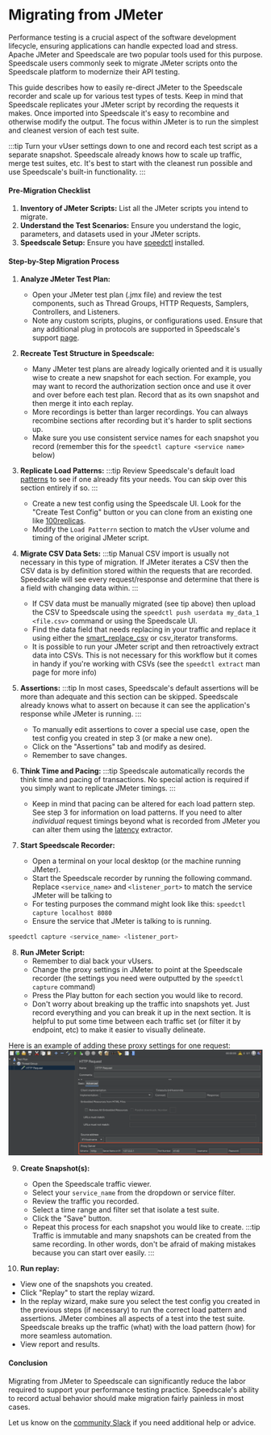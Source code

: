 # Migrating from JMeter

Performance testing is a crucial aspect of the software development lifecycle, ensuring applications can handle expected load and stress. Apache JMeter and Speedscale are two popular tools used for this purpose. Speedscale users commonly seek to migrate JMeter scripts onto the Speedscale platform to modernize their API testing.

This guide describes how to easily re-direct JMeter to the Speedscale recorder and scale up for various test types of tests. Keep in mind that Speedscale replicates your JMeter script by recording the requests it makes. Once imported into Speedscale it's easy to recombine and otherwise modify the output. The focus within JMeter is to run the simplest and cleanest version of each test suite.

:::tip
Turn your vUser settings down to one and record each test script as a separate snapshot. Speedscale already knows how to scale up traffic, merge test suites, etc. It's best to start with the cleanest run possible and use Speedscale's built-in functionality.
:::

#### Pre-Migration Checklist

1. **Inventory of JMeter Scripts:** List all the JMeter scripts you intend to migrate.
2. **Understand the Test Scenarios:** Ensure you understand the logic, parameters, and datasets used in your JMeter scripts.
3. **Speedscale Setup:** Ensure you have [speedctl](../../quick-start.md#install-cli-optional) installed.

#### Step-by-Step Migration Process

1. **Analyze JMeter Test Plan:**
   - Open your JMeter test plan (.jmx file) and review the test components, such as Thread Groups, HTTP Requests, Samplers, Controllers, and Listeners.
   - Note any custom scripts, plugins, or configurations used. Ensure that any additional plug in protocols are supported in Speedscale's support [page](/reference/technology-support.md).


2. **Recreate Test Structure in Speedscale:**
   - Many JMeter test plans are already logically oriented and it is usually wise to create a new snapshot for each section. For example, you may want to record the authorization section once and use it over and over before each test plan. Record that as its own snapshot and then merge it into each replay.
   - More recordings is better than larger recordings. You can always recombine sections after recording but it's harder to split sections up.
   - Make sure you use consistent service names for each snapshot you record (remember this for the `speedctl capture <service name>` below)

3. **Replicate Load Patterns:**
:::tip
Review Speedscale's default load [patterns](/guides/load-patterns.md) to see if one already fits your needs. You can skip over this section entirely if so.
:::
   - Create a new test config using the Speedscale UI. Look for the "Create Test Config" button or you can clone from an existing one like [100replicas](https://app.speedscale.com/config/performance_100replicas).
   - Modify the `Load Patterrn` section to match the vUser volume and timing of the original JMeter script.

4. **Migrate CSV Data Sets:**
:::tip
Manual CSV import is usually not necessary in this type of migration. If JMeter iterates a CSV then the CSV data is by definition stored within the requests that are recorded. Speedscale will see every request/response and determine that there is a field with changing data within.
:::
   - If CSV data must be manually migrated (see tip above) then upload the CSV to Speedscale using the `speedctl push userdata my_data_1 <file.csv>` command or using the Speedscale UI.
   - Find the data field that needs replacing in your traffic and replace it using either the [smart_replace_csv](../../transform/transforms/smart_replace_csv.md) or csv_iterator transforms.
   - It is possible to run your JMeter script and then retroactively extract data into CSVs. This is not necessary for this workflow but it comes in handy if you're working with CSVs (see the `speedctl extract` man page for more info)

5. **Assertions:**
:::tip
In most cases, Speedscale's default assertions will be more than adequate and this section can be skipped. Speedscale already knows what to assert on because it can see the application's response while JMeter is running.
:::
   - To manually edit assertions to cover a special use case, open the test config you created in step 3 (or make a new one).
   - Click on the "Assertions" tab and modify as desired.
   - Remember to save changes.

6. **Think Time and Pacing:**
:::tip
Speedscale automatically records the think time and pacing of transactions. No special action is required if you simply want to replicate JMeter timings.
:::
   - Keep in mind that pacing can be altered for each load pattern step. See step 3 for information on load patterns. If you need to alter *individual* request timings beyond what is recorded from JMeter you can alter them using the [latency](../../reference/transform-traffic/extractors/latency.md) extractor.

7. **Start Speedscale Recorder:**
   - Open a terminal on your local desktop (or the machine running JMeter).
   - Start the Speedscale recorder by running the following command. Replace `<service_name>` and `<listener_port>` to match the service JMeter will be talking to
   - For testing purposes the command might look like this: `speedctl capture localhost 8080`
   - Ensure the service that JMeter is talking to is running.

```bash
speedctl capture <service_name> <listener_port>
```

8. **Run JMeter Script:**
   - Remember to dial back your vUsers.
   - Change the proxy settings in JMeter to point at the Speedscale recorder (the settings you need were outputted by the `speedctl capture` command)
   - Press the Play button for each section you would like to record.
   - Don't worry about breaking up the traffic into snapshots yet. Just record everything and you can break it up in the next section. It is helpful to put some time between each traffic set (or filter it by endpoint, etc) to make it easier to visually delineate.

Here is an example of adding these proxy settings for one request:
![jmeter_proxy](./jmeter/jmeter_proxy.png)


9. **Create Snapshot(s):**
   - Open the Speedscale traffic viewer.
   - Select your `service_name` from the dropdown or service filter.
   - Review the traffic you recorded.
   - Select a time range and filter set that isolate a test suite.
   - Click the "Save" button.
   - Repeat this process for each snapshot you would like to create.
:::tip
Traffic is immutable and many snapshots can be created from the same recording. In other words, don't be afraid of making mistakes because you can start over easily.
:::

10. **Run replay:**
   - View one of the snapshots you created.
   - Click "Replay" to start the replay wizard.
   - In the replay wizard, make sure you select the test config you created in the previous steps (if necessary) to run the correct load pattern and assertions. JMeter combines all aspects of a test into the test suite. Speedscale breaks up the traffic (what) with the load pattern (how) for more seamless automation.
   - View report and results.

#### Conclusion

Migrating from JMeter to Speedscale can significantly reduce the labor required to support your performance testing practice. Speedscale's ability to record actual behavior should make migration fairly painless in most cases.

Let us know on the [community Slack](https://slack.speedscale.com) if you need additional help or advice.
